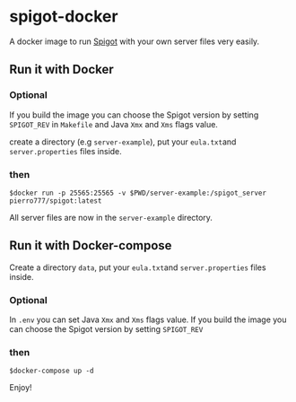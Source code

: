 # spigot-docker

A docker image to run [Spigot](https://www.spigotmc.org/) with your own server files very easily.

## Run it with Docker

### Optional
If you build the image you can choose the Spigot version by setting `SPIGOT_REV` in `Makefile`
and Java `Xmx` and `Xms` flags value.

create a directory (e.g `server-example`), put your `eula.txt`and `server.properties` files inside.

### then

```
$docker run -p 25565:25565 -v $PWD/server-example:/spigot_server  pierro777/spigot:latest
```

All server files are now in the `server-example` directory.


## Run it with Docker-compose

Create a directory `data`, put your `eula.txt`and `server.properties` files inside.

### Optional
In `.env` you can set Java `Xmx` and `Xms` flags value.
If you build the image you can choose the Spigot version by setting `SPIGOT_REV`

### then

```
$docker-compose up -d
```

Enjoy!

